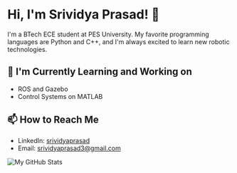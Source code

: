 <!--
**srividyaprasad/srividyaprasad** is a ✨ _special_ ✨ repository because its `README.md` (this file) appears on your GitHub profile.

Here are some ideas to get you started:

- 🔭 I’m currently working on ...
- 🌱 I’m currently learning ...
- 👯 I’m looking to collaborate on ...
- 🤔 I’m looking for help with ...
- 💬 Ask me about ...
- 📫 How to reach me: ...
- 😄 Pronouns: ...
- ⚡ Fun fact: ...
-->
# Hi, I'm Srividya Prasad! 👋

I'm a BTech ECE student at PES University. My favorite programming languages are Python and C++, and I'm always excited to learn new robotic technologies.

## 🌱 I'm Currently Learning and Working on

- ROS and Gazebo
- Control Systems on MATLAB

## 📫 How to Reach Me

- LinkedIn: [srividyaprasad](https://www.linkedin.com/in/srividyaprasad/)
- Email: srividyaprasad3@gmail.com

![My GitHub Stats](https://github-readme-stats.vercel.app/api?username=srividyaprasad&show_icons=true&theme=radical)
